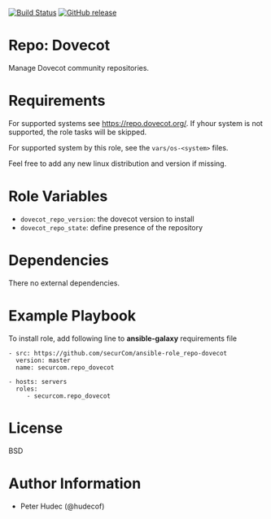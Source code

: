 [![Build Status](https://www.travis-ci.org/securCom/ansible-role_repo-dovecot.svg?branch=master)](https://www.travis-ci.org/securCom/ansible-role_repo-dovecot)
[![GitHub release](https://img.shields.io/github/release/securCom/ansible-role_repo-dovecot.svg)](https://github.com/securCom/ansible-role_repo-dovecot)

# Repo: Dovecot

Manage Dovecot community repositories.

# Requirements

For supported systems  see https://repo.dovecot.org/. If yhour system is not supported,
the role tasks will be skipped.

For supported system by this role, see the `vars/os-<system>` files.

Feel free to add any new linux distribution and version if missing.

# Role Variables

- `dovecot_repo_version`: the dovecot version to install
- `dovecot_repo_state`: define presence of the repository

# Dependencies

There no external dependencies.

# Example Playbook

To install role, add following line to **ansible-galaxy** requirements file
```
- src: https://github.com/securCom/ansible-role_repo-dovecot
  version: master
  name: securcom.repo_dovecot
```

```
- hosts: servers
  roles:
     - securcom.repo_dovecot
```

# License

BSD

# Author Information


- Peter Hudec (@hudecof)